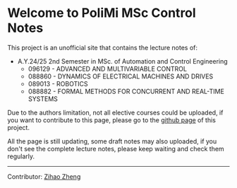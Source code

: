 # Welcome to PoliMi MSc Control Notes
This project is an unofficial site that contains the lecture notes of: 

* A.Y.24/25 2nd Semester in MSc. of Automation and Control Engineering
    * 096129 - ADVANCED AND MULTIVARIABLE CONTROL
    * 088860 - DYNAMICS OF ELECTRICAL MACHINES AND DRIVES
    * 089013 - ROBOTICS
    * 088882 - FORMAL METHODS FOR CONCURRENT AND REAL-TIME SYSTEMS

Due to the authors limitation, not all elective courses could be uploaded, if you want to contribute to this page, please go to the [github page](https://github.com/hari-robotics/polimi-msc-control-notes) of this project.

All the page is still updating, some draft notes may also uploaded, if you don't see the complete lecture notes, please keep waiting and check them regularly.

---
Contributor: [Zihao Zheng](https://github.com/hari-robotics)